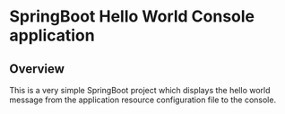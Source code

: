 # SpringBoot Hello World Console application

## Overview
This is a very simple SpringBoot project which displays the hello world message from the application resource configuration file to the console.
